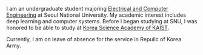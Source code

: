 I am an undergraduate student majoring [Electrical and Computer Engineering](https://ece.snu.ac.kr/) at Seoul National University. My academic interest includes deep learning and computer systems. 
Before I began studying at SNU, I was honored to be able to study at [Korea Science Academy of KAIST](https://ksa.hs.kr/).

Currently, I am on leave of absence for the service in Repulic of Korea Army.